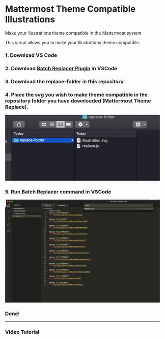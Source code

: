 # Mattermost Theme Compatible Illustrations
Make your illustrations theme compatible in the Mattermost system

This script allows you to make your Illustrations theme compatible.

### 1. Download VS Code

### 2. Download [Batch Replacer Plugin](https://marketplace.visualstudio.com/items?itemName=angelomollame.batch-replacer) in VSCode

### 3. Download the replace-folder in this repository

### 4. Place the svg you wish to make theme compatible in the repository folder you have downloaded (Mattermost Theme Replace).
![Place Image](assets/place.png)

### 5. Run Batch Replacer command in VSCode
![Run Batch Command](assets/replace.png)

### Done!

---------

### Video Tutorial
